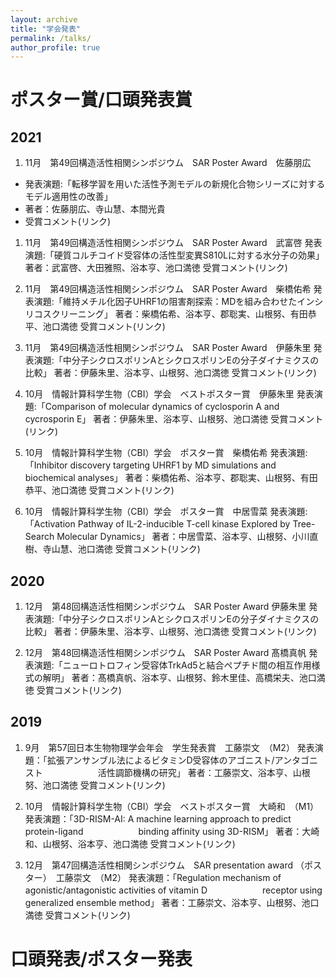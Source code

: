 ```yaml
---
layout: archive
title: "学会発表"
permalink: /talks/
author_profile: true
---
```


# ポスター賞/口頭発表賞


## 2021

1. 11月　第49回構造活性相関シンポジウム　SAR Poster Award　佐藤朋広
  - 発表演題:「転移学習を用いた活性予測モデルの新規化合物シリーズに対するモデル適用性の改善」
  - 著者：佐藤朋広、寺山慧、本間光貴
  - 受賞コメント(リンク)

1. 11月　第49回構造活性相関シンポジウム　SAR Poster Award　武富啓
発表演題:「硬質コルチコイド受容体の活性型変異S810Lに対する水分子の効果」
著者：武富啓、大田雅照、浴本亨、池口満徳
受賞コメント(リンク)

1. 11月　第49回構造活性相関シンポジウム　SAR Poster Award　柴橋佑希
発表演題:「維持メチル化因子UHRF1の阻害剤探索：MDを組み合わせたインシリコスクリーニング」
著者：柴橋佑希、浴本亨、郡聡実、山根努、有田恭平、池口満徳
受賞コメント(リンク)

1. 11月　第49回構造活性相関シンポジウム　SAR Poster Award　伊藤朱里
発表演題:「中分子シクロスポリンAとシクロスポリンEの分子ダイナミクスの比較」
著者：伊藤朱里、浴本亨、山根努、池口満徳
受賞コメント(リンク)

1. 10月　情報計算科学生物（CBI）学会　ベストポスター賞　伊藤朱里
発表演題:「Comparison of molecular dynamics of cyclosporin A and cycrosporin E」
著者：伊藤朱里、浴本亨、山根努、池口満徳
受賞コメント(リンク)

1. 10月　情報計算科学生物（CBI）学会　ポスター賞　柴橋佑希
発表演題:「Inhibitor discovery targeting UHRF1 by MD simulations and biochemical analyses」
著者：柴橋佑希、浴本亨、郡聡実、山根努、有田恭平、池口満徳
受賞コメント(リンク)

1. 10月　情報計算科学生物（CBI）学会　ポスター賞　中居雪菜
発表演題:「Activation Pathway of IL-2-inducible T-cell kinase Explored by Tree-Search Molecular Dynamics」
著者：中居雪菜、浴本亨、山根努、小川直樹、寺山慧、池口満徳
受賞コメント(リンク)


## 2020

1. 12月　第48回構造活性相関シンポジウム　SAR Poster Award 伊藤朱里
発表演題:「中分子シクロスポリンAとシクロスポリンEの分子ダイナミクスの比較」
著者：伊藤朱里、浴本亨、山根努、池口満徳
受賞コメント(リンク)

1. 12月　第48回構造活性相関シンポジウム　SAR Poster Award 髙橋真帆
発表演題:「ニューロトロフィン受容体TrkAd5と結合ペプチド間の相互作用様式の解明」
著者：髙橋真帆、浴本亨、山根努、鈴木里佳、高橋栄夫、池口満徳
受賞コメント(リンク)

## 2019
1. 9月　第57回日本生物物理学会年会　学生発表賞　工藤崇文　（M2）
発表演題：「拡張アンサンブル法によるビタミンD受容体のアゴニスト/アンタゴニスト
　　　　　　活性調節機構の研究」
著者：工藤崇文、浴本亨、山根努、池口満徳
受賞コメント(リンク)

1. 10月　情報計算科学生物（CBI）学会　ベストポスター賞　大崎和　（M1）
発表演題：「3D-RISM-AI: A machine learning approach to predict protein-ligand 
　　　　　　binding affinity using 3D-RISM」
著者：大崎和、山根努、浴本亨、池口満徳
受賞コメント(リンク)

1. 12月　第47回構造活性相関シンポジウム　SAR presentation award （ポスター）　工藤崇文　（M2）
発表演題：「Regulation mechanism of agonistic/antagonistic activities of vitamin D
　　　　　　receptor using generalized ensemble method」
著者：工藤崇文、浴本亨、山根努、池口満徳
受賞コメント(リンク)

#  口頭発表/ポスター発表

